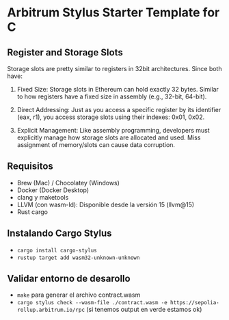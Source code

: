 # Arbitrum Stylus Starter Template for C

## Register and Storage Slots

Storage slots are pretty similar to registers in 32bit architectures.
Since both have:

1. Fixed Size: Storage slots in Ethereum can hold exactly 32 bytes. Similar to how registers have a fixed size in assembly (e.g., 32-bit, 64-bit).

2. Direct Addressing: Just as you access a specific register by its identifier (eax, r1), you access storage slots using their indexes: 0x01, 0x02.

3. Explicit Management: Like assembly programming, developers must explicitly manage how storage slots are allocated and used. Miss assignment of memory/slots can cause data corruption.

## Requisitos

- Brew (Mac) / Chocolatey (Windows)
- Docker (Docker Desktop)
- clang y maketools
- LLVM (con wasm-ld): Disponible desde la versión 15 (llvm@15)
- Rust cargo

## Instalando Cargo Stylus

- `cargo install cargo-stylus`
- `rustup target add wasm32-unknown-unknown`

## Validar entorno de desarollo

- `make` para generar el archivo contract.wasm
- `cargo stylus check --wasm-file ./contract.wasm -e https://sepolia-rollup.arbitrum.io/rpc` (si tenemos output en verde estamos ok)
